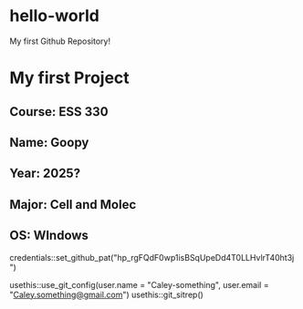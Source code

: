 # hello-world
My first Github Repository!
# My first Project
## **Course**: ESS 330
## **Name**: Goopy
## **Year**: 2025?
## **Major**: Cell and Molec
## **OS**: WIndows
credentials::set_github_pat("hp_rgFQdF0wp1isBSqUpeDd4T0LLHvlrT40ht3j")


usethis::use_git_config(user.name = "Caley-something", user.email = "Caley.something@gmail.com")
usethis::git_sitrep()


